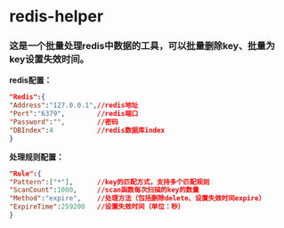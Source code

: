 # redis-helper
### 这是一个批量处理redis中数据的工具，可以批量删除key、批量为key设置失效时间。
**redis配置：**  
``` json
"Redis":{  
"Address":"127.0.0.1",//redis地址  
"Port":"6379",        //redis端口  
"Password":"",        //密码  
"DBIndex":4           //redis数据库index  
}  
```
**处理规则配置：**  
``` json
"Rule":{  
"Pattern":["*"],      //key的匹配方式，支持多个匹配规则  
"ScanCount":1000,     //scan函数每次扫描的key的数量  
"Method":"expire",    //处理方法（包括删除delete、设置失效时间expire）  
"ExpireTime":259200   //设置失效时间（单位：秒）  
}  
```
